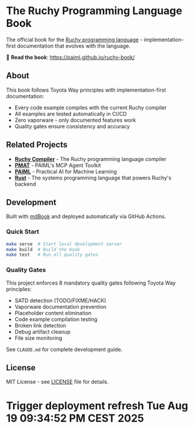 # The Ruchy Programming Language Book

The official book for the [Ruchy programming language](https://github.com/paiml/ruchy) - implementation-first documentation that evolves with the language.

📖 **Read the book**: https://paiml.github.io/ruchy-book/

## About

This book follows Toyota Way principles with implementation-first documentation:
- Every code example compiles with the current Ruchy compiler
- All examples are tested automatically in CI/CD 
- Zero vaporware - only documented features work
- Quality gates ensure consistency and accuracy

## Related Projects

- **[Ruchy Compiler](https://github.com/paiml/ruchy)** - The Ruchy programming language compiler
- **[PMAT](https://github.com/paiml/paiml-mcp-agent-toolkit)** - PAIML's MCP Agent Toolkit
- **[PAIML](https://paiml.com)** - Practical AI for Machine Learning
- **[Rust](https://rust-lang.org)** - The systems programming language that powers Ruchy's backend

## Development

Built with [mdBook](https://rust-lang.github.io/mdBook/) and deployed automatically via GitHub Actions.

### Quick Start

```bash
make serve  # Start local development server
make build  # Build the book
make test   # Run all quality gates
```

### Quality Gates

This project enforces 8 mandatory quality gates following Toyota Way principles:
- SATD detection (TODO/FIXME/HACK)  
- Vaporware documentation prevention
- Placeholder content elimination
- Code example compilation testing
- Broken link detection
- Debug artifact cleanup
- File size monitoring

See `CLAUDE.md` for complete development guide.

## License

MIT License - see [LICENSE](LICENSE) file for details.
# Trigger deployment refresh Tue Aug 19 09:34:52 PM CEST 2025
